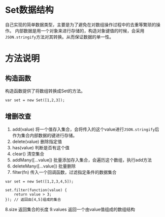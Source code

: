 # Set数据结构
自己实现的简单数据类型，主要是为了避免在对数组操作过程中的去重等繁琐的操作。
内部数据是用一个对象来进行存储的，构造对象键值的时候，会采用`JSON.stringify`方法对其转换。从而保证数据的单一性。

# 方法说明

## 构造函数

构造函数提供了将数组转换成Set的方法。
```
var set = new Set([1,2,3]);
```

## 增删改查

1. add(value) 将一个值存入集合，会将传入的这个value进行`JSON.stringify`后作为集合内部数据的键进行存储。
2. delete(value) 删除指定值
3. has(value) 判断是否有这个值
4. clear() 清空集合
5. addMany([...value]) 批量添加存入集合，会遍历这个数组，执行add方法
6. deleteMany([...value]) 批量删除
7. filter(fn) 传入一个回调函数，过滤指定条件的数据集合
```
var set = new Set([1,2,3,4,5]);

set.filter(function(value) {
	return value > 3;
}); // 返回由[4,5]组成的集合
```
8.size 返回集合的长度
9.values 返回一个由value值组成的数组结构

